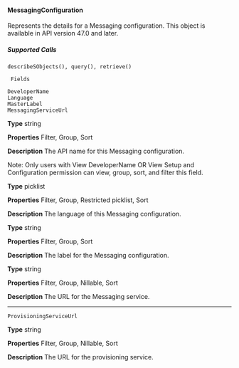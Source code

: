 #### MessagingConfiguration

Represents the details for a Messaging configuration. This object is available in API version 47.0 and later.

##### Supported Calls
```
describeSObjects(), query(), retrieve()

 Fields

```
```
DeveloperName
Language
MasterLabel
MessagingServiceUrl

```

**Type**
string

**Properties**
Filter, Group, Sort

**Description**
The API name for this Messaging configuration.

Note: Only users with View DeveloperName OR View Setup and Configuration
permission can view, group, sort, and filter this field.

**Type**
picklist

**Properties**
Filter, Group, Restricted picklist, Sort

**Description**
The language of this Messaging configuration.

**Type**
string

**Properties**
Filter, Group, Sort

**Description**
The label for the Messaging configuration.

**Type**
string

**Properties**
Filter, Group, Nillable, Sort

**Description**
The URL for the Messaging service.


-----

```
ProvisioningServiceUrl

```

**Type**
string

**Properties**
Filter, Group, Nillable, Sort

**Description**
The URL for the provisioning service.

